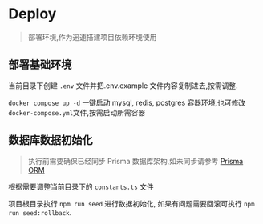 # Deploy

> 部署环境,作为迅速搭建项目依赖环境使用

## 部署基础环境

当前目录下创建 `.env` 文件并把.env.example 文件内容复制进去,按需调整.

`docker compose up -d` 一键启动 mysql, redis, postgres 容器环境,也可修改`docker-compose.yml`文件,按需启动所需容器

## 数据库数据初始化

> 执行前需要确保已经同步 Prisma 数据库架构,如未同步请参考 [Prisma ORM](../README.md#prisma)

根据需要调整当前目录下的 `constants.ts` 文件

项目根目录执行 `npm run seed` 进行数据初始化, 如果有问题需要回滚可执行 `npm run seed:rollback`.
